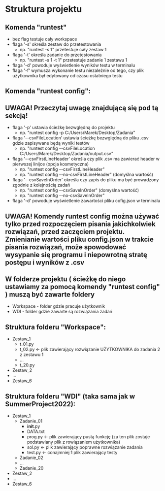 # Struktura projektu


## Komenda "runtest"
- bez flag testuje cały workspace
- flaga '-s' określa zestaw do przetestowania
  - np. "runtest -s 1"  przetestuje cały zestaw 1
- flaga '-t' określa zadanie do przetestowania
  - np. "runtest -s 1 -t 1"  przetestuje zadanie 1 zestawu 1
- flaga '-d' powoduje wyświetlenie wyników testu w terminalu
- flaga '-f' wymusza wykonanie testu niezależnie od tego, czy plik użytkownika był edytowany od czasu ostatniego testu

## Komenda "runtest config":
## UWAGA! Przeczytaj uwagę znajdującą się pod tą sekcją!
- flaga '-p' ustawia ścieżkę bezwględną do projektu
  - np. "runtest config -p C:/Users/Marek/Desktop/Zadania"
- flaga '--csvFileLocation' ustawia ścieżkę bezwględną do pliku .csv gdzie zapisywane będą wyniki testów
  - np. "runtest config --csvFileLocation C:/Users/Marek/Desktop/Zadania/output.csv"
- flaga '--csvFirstLineHeader' określa czy plik .csv ma zawierać header w pierwszej linijce (opcja kosmetyczna)
  - np. "runtest config --csvFirstLineHeader" 
  - np. "runtest config --no-csvFirstLineHeader" (domyślna wartość)
- flaga '--csvSaveInOrder' określa czy zapis do pliku ma być prowadzony zgodnie z kolejnością zadań
  - np. "runtest config --csvSaveInOrder" (domyślna wartość)
  - np. "runtest config --no-csvSaveInOrder"
- flaga '-d' powoduje wyświetlenie zawartości pliku cofig.json w terminalu

## UWAGA! Komendy runtest config można używać tylko przed rozpoczęciem pisania jakichkolwiek rozwiązań, przed zaczęciem projektu. Zmienianie wartości pliku config.json w trakcie pisania rozwiązań, może spowodować wysypanie się programu i niepowrotną stratę postępu i wyników z .csv

## W folderze projektu ( ścieżkę do niego ustawiamy za pomocą komendy "runtest config" ) muszą być zawarte foldery
- Workspace - folder gdzie pracuje użytkownik
- WDI - folder gdzie zawarte są rozwiązania zadań


## Struktura folderu "Workspace":
- Zestaw_1
  - t_01.py
  - t_02.py <- plik zawierający rozwiązanie UŻYTKOWNIKA do zadania 2 z zestawu 1
  - ...
  - t_20.py
- Zestaw_2
- ...
- Zestaw_6


## Struktura folderu "WDI" (taka sama jak w SummerProject2022):
- Zestaw_1
  - Zadanie_01
      - __init__.py 
      - DATA.txt
      - prog.py <- plik zawierający pustą funkcję (za ten plik zostaje podstawiany plik z rowiązaniem użytkownika)
      - sol.py <- plik zawierający poprawne rozwiązanie zadania
      - test.py <- conajmniej 1 plik zawierający testy
  - Zadanie_02
  - ...
  - Zadanie_20
- Zestaw_2
- ...
- Zestaw_6
